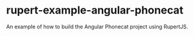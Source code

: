 # rupert-example-angular-phonecat
An example of how to build the Angular Phonecat project using RupertJS.
